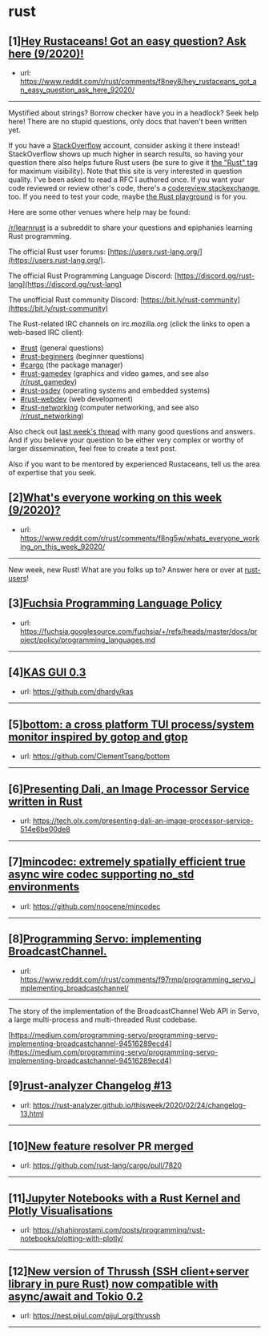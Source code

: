 # rust
## [1][Hey Rustaceans! Got an easy question? Ask here (9/2020)!](https://www.reddit.com/r/rust/comments/f8ney8/hey_rustaceans_got_an_easy_question_ask_here_92020/)
- url: https://www.reddit.com/r/rust/comments/f8ney8/hey_rustaceans_got_an_easy_question_ask_here_92020/
---
Mystified about strings? Borrow checker have you in a headlock? Seek help here! There are no stupid questions, only docs that haven't been written yet.

If you have a [StackOverflow](http://stackoverflow.com/) account, consider asking it there instead! StackOverflow shows up much higher in search results, so having your question there also helps future Rust users (be sure to give it [the "Rust" tag](http://stackoverflow.com/questions/tagged/rust) for maximum visibility). Note that this site is very interested in question quality. I've been asked to read a RFC I authored once. If you want your code reviewed or review other's code, there's a [codereview stackexchange](https://codereview.stackexchange.com/questions/tagged/rust), too. If you need to test your code, maybe [the Rust playground](https://play.rust-lang.org) is for you.

Here are some other venues where help may be found:

[/r/learnrust](https://www.reddit.com/r/learnrust) is a subreddit to share your questions and epiphanies learning Rust programming.

The official Rust user forums: [https://users.rust-lang.org/](https://users.rust-lang.org/).

The official Rust Programming Language Discord: [https://discord.gg/rust-lang](https://discord.gg/rust-lang)

The unofficial Rust community Discord: [https://bit.ly/rust-community](https://bit.ly/rust-community)

The Rust-related IRC channels on irc.mozilla.org (click the links to open a web-based IRC client):

 - [#rust](https://chat.mibbit.com/?server=irc.mozilla.org%3A%2B6697&amp;amp;channel=%23rust) (general questions)
 - [#rust-beginners](https://chat.mibbit.com/?server=irc.mozilla.org%3A%2B6697&amp;amp;channel=%23rust-beginners) (beginner questions)
 - [#cargo](https://chat.mibbit.com/?server=irc.mozilla.org%3A%2B6697&amp;amp;channel=%23cargo) (the package manager)
 - [#rust-gamedev](https://chat.mibbit.com/?server=irc.mozilla.org%3A%2B6697&amp;amp;channel=%23rust-gamedev) (graphics and video games, and see also [/r/rust_gamedev](https://www.reddit.com/r/rust_gamedev))
 - [#rust-osdev](https://chat.mibbit.com/?server=irc.mozilla.org%3A%2B6697&amp;amp;channel=%23rust-osdev) (operating systems and embedded systems)
 - [#rust-webdev](https://chat.mibbit.com/?server=irc.mozilla.org%3A%2B6697&amp;amp;channel=%23rust-webdev) (web development)
 - [#rust-networking](https://chat.mibbit.com/?server=irc.mozilla.org%3A%2B6697&amp;amp;channel=%23rust-networking) (computer networking, and see also [/r/rust_networking](https://www.reddit.com/r/rust_networking))

Also check out [last week's thread](https://reddit.com/r/rust/comments/f5413m/hey_rustaceans_got_an_easy_question_ask_here/) with many good questions and answers. And if you believe your question to be either very complex or worthy of larger dissemination, feel free to create a text post.

Also if you want to be mentored by experienced Rustaceans, tell us the area of expertise that you seek.
## [2][What's everyone working on this week (9/2020)?](https://www.reddit.com/r/rust/comments/f8ng5w/whats_everyone_working_on_this_week_92020/)
- url: https://www.reddit.com/r/rust/comments/f8ng5w/whats_everyone_working_on_this_week_92020/
---
New week, new Rust! What are you folks up to? Answer here or over at [rust-users](https://users.rust-lang.org/t/whats-everyone-working-on-this-week-9-2020/38638?u=llogiq)!
## [3][Fuchsia Programming Language Policy](https://www.reddit.com/r/rust/comments/f9270r/fuchsia_programming_language_policy/)
- url: https://fuchsia.googlesource.com/fuchsia/+/refs/heads/master/docs/project/policy/programming_languages.md
---

## [4][KAS GUI 0.3](https://www.reddit.com/r/rust/comments/f97kgn/kas_gui_03/)
- url: https://github.com/dhardy/kas
---

## [5][bottom: a cross platform TUI process/system monitor inspired by gotop and gtop](https://www.reddit.com/r/rust/comments/f99tdg/bottom_a_cross_platform_tui_processsystem_monitor/)
- url: https://github.com/ClementTsang/bottom
---

## [6][Presenting Dali, an Image Processor Service written in Rust](https://www.reddit.com/r/rust/comments/f9a2ag/presenting_dali_an_image_processor_service/)
- url: https://tech.olx.com/presenting-dali-an-image-processor-service-514e6be00de8
---

## [7][mincodec: extremely spatially efficient true async wire codec supporting no_std environments](https://www.reddit.com/r/rust/comments/f8yfuq/mincodec_extremely_spatially_efficient_true_async/)
- url: https://github.com/noocene/mincodec
---

## [8][Programming Servo: implementing BroadcastChannel.](https://www.reddit.com/r/rust/comments/f97rmp/programming_servo_implementing_broadcastchannel/)
- url: https://www.reddit.com/r/rust/comments/f97rmp/programming_servo_implementing_broadcastchannel/
---
The story of the implementation of the BroadcastChannel Web API in Servo, a large multi-process and multi-threaded Rust codebase.

[https://medium.com/programming-servo/programming-servo-implementing-broadcastchannel-94516289ecd4](https://medium.com/programming-servo/programming-servo-implementing-broadcastchannel-94516289ecd4)
## [9][rust-analyzer Changelog #13](https://www.reddit.com/r/rust/comments/f8sj3a/rustanalyzer_changelog_13/)
- url: https://rust-analyzer.github.io/thisweek/2020/02/24/changelog-13.html
---

## [10][New feature resolver PR merged](https://www.reddit.com/r/rust/comments/f8t2d4/new_feature_resolver_pr_merged/)
- url: https://github.com/rust-lang/cargo/pull/7820
---

## [11][Jupyter Notebooks with a Rust Kernel and Plotly Visualisations](https://www.reddit.com/r/rust/comments/f8x749/jupyter_notebooks_with_a_rust_kernel_and_plotly/)
- url: https://shahinrostami.com/posts/programming/rust-notebooks/plotting-with-plotly/
---

## [12][New version of Thrussh (SSH client+server library in pure Rust) now compatible with async/await and Tokio 0.2](https://www.reddit.com/r/rust/comments/f8s43z/new_version_of_thrussh_ssh_clientserver_library/)
- url: https://nest.pijul.com/pijul_org/thrussh
---


